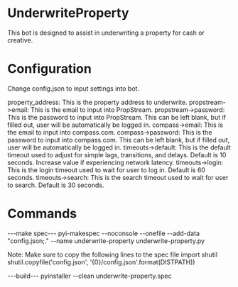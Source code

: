 # UnderwriteProperty
This bot is designed to assist in underwriting a property for cash or creative.

# Configuration
Change config.json to input settings into bot.

property_address: This is the property address to underwrite.
propstream->email: This is the email to input into PropStream.
propstream->password: This is the password to input into PropStream. This can be left blank, but if filled out, user will be automatically be logged in.
compass->email: This is the email to input into compass.com.
compass->password: This is the password to input into compass.com. This can be left blank, but if filled out, user will be automatically be logged in.
timeouts->default: This is the default timeout used to adjust for simple lags, transitions, and delays. Default is 10 seconds. Increase value if experiencing network latency.
timeouts->login: This is the login timeout used to wait for user to log in. Default is 60 seconds.
timeouts->search: This is the search timeout used to wait for user to search. Default is 30 seconds.

# Commands
---make spec---
pyi-makespec --noconsole --onefile --add-data "config.json;." --name underwrite-property underwrite-property.py

Note: Make sure to copy the following lines to the spec file
import shutil
shutil.copyfile('config.json', '{0}/config.json'.format(DISTPATH))

---build---
pyinstaller --clean underwrite-property.spec